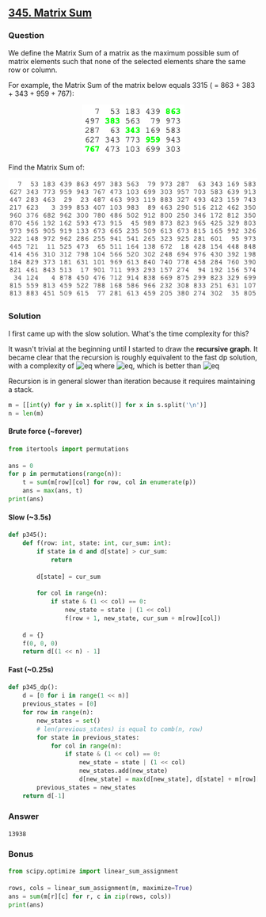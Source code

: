 ## **[345. Matrix Sum](https://projecteuler.net/problem=345)**

### Question
We define the Matrix Sum of a matrix as the maximum possible sum of matrix elements such that 
none of the selected elements share the same row or column.

For example, the Matrix Sum of the matrix below equals 3315 ( = 863 + 383 + 343 + 959 + 767):

<p align="center">
  <img src="https://github.com/doudou-h/project-euler-solution/blob/main/images/p345_1.png" />
</p>

Find the Matrix Sum of:

<p align="center">
  <img src="https://github.com/doudou-h/project-euler-solution/blob/main/images/p345_2.png" />
</p>

### Solution

I first came up with the slow solution. What's the time complexity for this? 

It wasn't trivial at the beginning until I started to draw the **recursive graph**. It became clear that the recursion is roughly equivalent to 
the fast dp solution, with a complexity of ![eq](https://latex.codecogs.com/gif.latex?O(n^2m)) where ![eq](https://latex.codecogs.com/gif.latex?m=\binom{n}{n/2}), which is better than ![eq](https://latex.codecogs.com/gif.latex?O(n^2\cdot2^n))

Recursion is in general slower than iteration because it requires maintaining a stack.

```python
m = [[int(y) for y in x.split()] for x in s.split('\n')]
n = len(m)
```

#### Brute force (~forever) 
```python
from itertools import permutations

ans = 0
for p in permutations(range(n)):
    t = sum(m[row][col] for row, col in enumerate(p))
    ans = max(ans, t)
print(ans)
```

#### Slow (~3.5s)

```python
def p345():
    def f(row: int, state: int, cur_sum: int):
        if state in d and d[state] > cur_sum:
            return

        d[state] = cur_sum

        for col in range(n):
            if state & (1 << col) == 0:
                new_state = state | (1 << col)
                f(row + 1, new_state, cur_sum + m[row][col])

    d = {}
    f(0, 0, 0)
    return d[(1 << n) - 1]
```

#### Fast (~0.25s)

```python
def p345_dp():
    d = [0 for i in range(1 << n)]
    previous_states = [0]
    for row in range(n):
        new_states = set()
        # len(previous_states) is equal to comb(n, row)
        for state in previous_states:
            for col in range(n):
                if state & (1 << col) == 0:
                    new_state = state | (1 << col)
                    new_states.add(new_state)
                    d[new_state] = max(d[new_state], d[state] + m[row][col])
        previous_states = new_states
    return d[-1]
```

### Answer 
`13938`

### Bonus 
```python
from scipy.optimize import linear_sum_assignment

rows, cols = linear_sum_assignment(m, maximize=True)
ans = sum(m[r][c] for r, c in zip(rows, cols))
print(ans)
```

